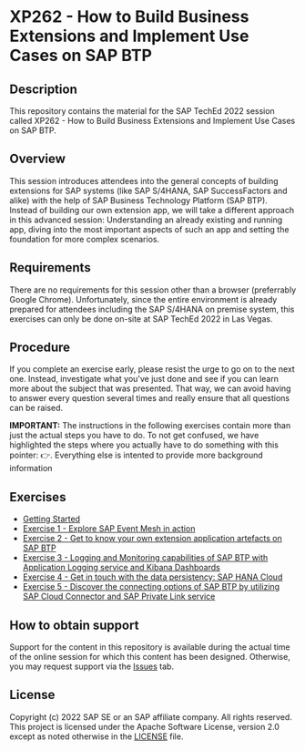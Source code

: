 # XP262 - How to Build Business Extensions and Implement Use Cases on SAP BTP

## Description

This repository contains the material for the SAP TechEd 2022 session called XP262 - How to Build Business Extensions and Implement Use Cases on SAP BTP.  

## Overview

This session introduces attendees into the general concepts of building extensions for SAP systems (like SAP S/4HANA, SAP SuccessFactors and alike) with the help of SAP Business Technology Platform (SAP BTP). Instead of building our own extension app, we will take a different approach in this advanced session: Understanding an already existing and running app, diving into the most important aspects of such an app and setting the foundation for more complex scenarios. 

## Requirements

There are no requirements for this session other than a browser (preferrably Google Chrome). Unfortunately, since the entire environment is already prepared for attendees including the SAP S/4HANA on premise system, this exercises can only be done on-site at SAP TechEd 2022 in Las Vegas. 

## Procedure

If you complete an exercise early, please resist the urge to go on to the next one. Instead, investigate what you've just done and see if you can learn more about the subject that was presented. That way, we can avoid having to answer every question several times and really ensure that all questions can be raised.

**IMPORTANT:** The instructions in the following exercises contain more than just the actual steps you have to do. To not get confused, we have highlighted the steps where you actually have to do something with this pointer: 👉. Everything else is intented to provide more background information

## Exercises

- [Getting Started](exercises/ex0/)
- [Exercise 1 - Explore SAP Event Mesh in action](exercises/ex1/)
- [Exercise 2 - Get to know your own extension application artefacts on SAP BTP](exercises/ex2)
- [Exercise 3 - Logging and Monitoring capabilities of SAP BTP with Application Logging service and Kibana Dashboards](exercises/ex3/)
- [Exercise 4 - Get in touch with the data persistency: SAP HANA Cloud](exercises/ex4/)
- [Exercise 5 - Discover the connecting options of SAP BTP by utilizing SAP Cloud Connector and SAP Private Link service](exercises/ex5/)

## How to obtain support

Support for the content in this repository is available during the actual time of the online session for which this content has been designed. Otherwise, you may request support via the [Issues](../../issues) tab.

## License
Copyright (c) 2022 SAP SE or an SAP affiliate company. All rights reserved. This project is licensed under the Apache Software License, version 2.0 except as noted otherwise in the [LICENSE](LICENSES/Apache-2.0.txt) file.
